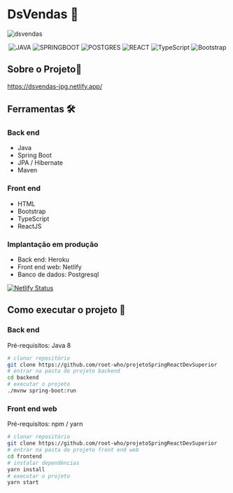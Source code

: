# DsVendas 📑

![dsvendas](https://github.com/root-who/projetoSpringReactDevSuperior/blob/main/dashBoard.png)

<p align="center">
<img alt="JAVA" src="https://img.shields.io/badge/-Java-007396?style=flat-square&logo=java"/>
<img alt="SPRINGBOOT" src="https://img.shields.io/badge/-Spring-6DB33F?style=flat-square&logo=spring&logoColor=white"/>
<img alt="POSTGRES" src="https://img.shields.io/badge/-Postgresql-336791.svg?&style=flat-square&logo=postgresql&logoColor=white"/>

<img alt="REACT" src="https://img.shields.io/badge/-React%20-%2320232a.svg?&style=flat-square&logo=react&logoColor=%2361DAFB"/>
<img alt="TypeScript" src="https://img.shields.io/badge/-Typescript%20-%23007ACC.svg?&style=flat-square&logo=typescript&logoColor=white"/>
<img alt="Bootstrap" src="https://img.shields.io/badge/-Bootstrap-563D7C?style=flat-square&logo=bootstrap&logoColor=white"/>
</p>

## Sobre o Projeto📖



https://dsvendas-jpg.netlify.app/

## Ferramentas 🛠

### Back end

- Java
- Spring Boot
- JPA / Hibernate
- Maven

### Front end

 - HTML 
 - Bootstrap 
 - TypeScript
 - ReactJS

### Implantação em produção

 - Back end: Heroku
 - Front end web: Netlify
 - Banco de dados: Postgresql
 
[![Netlify Status](https://api.netlify.com/api/v1/badges/4a943632-8527-4e5c-bf90-dd3a695806ff/deploy-status)](https://app.netlify.com/sites/dsvendas-jpg/deploys)

## Como executar o projeto :rocket:

### Back end
Pré-requisitos: Java 8

```bash
# clonar repositório
git clone https://github.com/root-who/projetoSpringReactDevSuperior
# entrar na pasta do projeto backend
cd backend
# executar o projeto
./mvnw spring-boot:run
```

### Front end web
Pré-requisitos: npm / yarn

```bash
# clonar repositório
git clone https://github.com/root-who/projetoSpringReactDevSuperior
# entrar na pasta do projeto front end web
cd frontend
# instalar dependências
yarn install
# executar o projeto
yarn start
```
